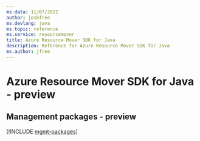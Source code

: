 ```yaml
---
ms.data: 11/07/2022
author: joshfree
ms.devlang: java
ms.topic: reference
ms.service: resourcemover
title: Azure Resource Mover SDK for Java
description: Reference for Azure Resource Mover SDK for Java
ms.author: jfree
---
```

# Azure Resource Mover SDK for Java - preview

## Management packages - preview
[!INCLUDE [mgmt-packages](resource-mover-mgmt-index.md)]